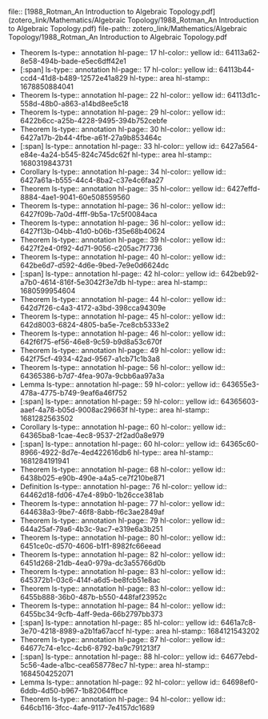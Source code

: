 file:: [1988_Rotman_An Introduction to Algebraic Topology.pdf](zotero_link/Mathematics/Algebraic Topology/1988_Rotman_An Introduction to Algebraic Topology.pdf)
file-path:: zotero_link/Mathematics/Algebraic Topology/1988_Rotman_An Introduction to Algebraic Topology.pdf

- Theorem
  ls-type:: annotation
  hl-page:: 17
  hl-color:: yellow
  id:: 64113a62-8e58-494b-bade-e5ec6dff42e1
- [:span]
  ls-type:: annotation
  hl-page:: 17
  hl-color:: yellow
  id:: 64113b44-ccd4-41d8-b489-12572e41a829
  hl-type:: area
  hl-stamp:: 1678850884041
- Theorem
  ls-type:: annotation
  hl-page:: 22
  hl-color:: yellow
  id:: 64113d1c-558d-48b0-a863-a14bd8ee5c18
- Theorem
  ls-type:: annotation
  hl-page:: 29
  hl-color:: yellow
  id:: 6422b6cc-a25b-4228-9495-394b752cebfe
- Theorem 
  ls-type:: annotation
  hl-page:: 30
  hl-color:: yellow
  id:: 6427a17b-2b44-4fbe-a61f-27a9b853464c
- [:span]
  ls-type:: annotation
  hl-page:: 33
  hl-color:: yellow
  id:: 6427a564-e84e-4a24-b545-824c745dc62f
  hl-type:: area
  hl-stamp:: 1680319843731
- Corollary
  ls-type:: annotation
  hl-page:: 34
  hl-color:: yellow
  id:: 6427a61a-b555-44c4-8ba2-c37e4c6faa27
- Theorem
  ls-type:: annotation
  hl-page:: 35
  hl-color:: yellow
  id:: 6427effd-8884-4ae1-9041-60e508559560
- Theorem
  ls-type:: annotation
  hl-page:: 36
  hl-color:: yellow
  id:: 6427f09b-7a0d-4fff-9b5a-17c5f0084aca
- Theorem
  ls-type:: annotation
  hl-page:: 36
  hl-color:: yellow
  id:: 6427f13b-04bb-41d0-b06b-f35e68b40624
- Theorem
  ls-type:: annotation
  hl-page:: 39
  hl-color:: yellow
  id:: 6427f2e4-0f92-4d71-9056-c205ac7f7736
- Theorem
  ls-type:: annotation
  hl-page:: 40
  hl-color:: yellow
  id:: 642be6d7-d592-4d6e-9bed-7e9e0d6624dc
- [:span]
  ls-type:: annotation
  hl-page:: 42
  hl-color:: yellow
  id:: 642beb92-a7b0-4614-816f-5e3042f3e7db
  hl-type:: area
  hl-stamp:: 1680599954604
- Theorem
  ls-type:: annotation
  hl-page:: 44
  hl-color:: yellow
  id:: 642d7f26-c4a3-4172-a3bd-398cca94309e
- Theorem
  ls-type:: annotation
  hl-page:: 45
  hl-color:: yellow
  id:: 642d8003-6824-4805-ba5e-7ce8cb5333e2
- Theorem
  ls-type:: annotation
  hl-page:: 46
  hl-color:: yellow
  id:: 642f6f75-ef56-46e8-9c59-b9d8a53c670f
- Theorem
  ls-type:: annotation
  hl-page:: 49
  hl-color:: yellow
  id:: 642f75cf-4934-42ad-9567-a1cb71c1b3a8
- Theorem
  ls-type:: annotation
  hl-page:: 56
  hl-color:: yellow
  id:: 64365386-b7d7-4fea-907a-9cbb6aa97a3a
- Lemma
  ls-type:: annotation
  hl-page:: 59
  hl-color:: yellow
  id:: 643655e3-478a-4775-b749-9eaf6a46f752
- [:span]
  ls-type:: annotation
  hl-page:: 59
  hl-color:: yellow
  id:: 64365603-aaef-4a78-b05d-9008ac29663f
  hl-type:: area
  hl-stamp:: 1681282563502
- Corollary
  ls-type:: annotation
  hl-page:: 60
  hl-color:: yellow
  id:: 64365ba8-1cae-4ec8-9537-2f2ad0a8e979
- [:span]
  ls-type:: annotation
  hl-page:: 60
  hl-color:: yellow
  id:: 64365c60-8966-4922-8d7e-4ed422616db6
  hl-type:: area
  hl-stamp:: 1681284191941
- Theorem
  ls-type:: annotation
  hl-page:: 68
  hl-color:: yellow
  id:: 6438b025-e90b-490e-a4a5-ce7f210be871
- Definition
  ls-type:: annotation
  hl-page:: 76
  hl-color:: yellow
  id:: 64462d18-fd06-47e4-89b0-1b26cce381ab
- Theorem
  ls-type:: annotation
  hl-page:: 77
  hl-color:: yellow
  id:: 644638a3-9be7-46f8-8abb-f6c3ae2849af
- Theorem 
  ls-type:: annotation
  hl-page:: 79
  hl-color:: yellow
  id:: 644a25af-79a6-4b3c-9ac7-e319e6a3b251
- Theorem
  ls-type:: annotation
  hl-page:: 80
  hl-color:: yellow
  id:: 6451ce0c-d570-4606-b1f1-8982fc66eead
- Theorem
  ls-type:: annotation
  hl-page:: 82
  hl-color:: yellow
  id:: 6451d268-21db-4ea0-979a-dc3a55766d0b
- Theorem
  ls-type:: annotation
  hl-page:: 83
  hl-color:: yellow
  id:: 645372b1-03c6-414f-a6d5-be8fcb51e8ac
- Theorem
  ls-type:: annotation
  hl-page:: 83
  hl-color:: yellow
  id:: 6455b888-36b0-487b-b550-448faf23952c
- Theorem
  ls-type:: annotation
  hl-page:: 84
  hl-color:: yellow
  id:: 6455bc34-9cfb-4aff-9eda-66b2797bb373
- [:span]
  ls-type:: annotation
  hl-page:: 85
  hl-color:: yellow
  id:: 6461a7c8-3e70-4218-8989-a2b1fa67accf
  hl-type:: area
  hl-stamp:: 1684121543202
- Theorem
  ls-type:: annotation
  hl-page:: 87
  hl-color:: yellow
  id:: 64677c74-e1cc-4cb6-8792-ba9c791213f7
- [:span]
  ls-type:: annotation
  hl-page:: 88
  hl-color:: yellow
  id:: 64677ebd-5c56-4ade-a1bc-cea658778ec7
  hl-type:: area
  hl-stamp:: 1684504252071
- Lemma
  ls-type:: annotation
  hl-page:: 92
  hl-color:: yellow
  id:: 64698ef0-6ddb-4d50-b967-1b82064ffbce
- Theorem
  ls-type:: annotation
  hl-page:: 94
  hl-color:: yellow
  id:: 646cb116-3fcc-4afe-9117-7e4157dc1689